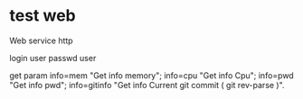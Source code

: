 # test web
Web service http

login user
passwd user

get param
  info=mem "Get info memory";
  info=cpu "Get info Cpu";
  info=pwd "Get info pwd";
  info=gitinfo "Get info Current git commit ( git rev-parse )".
